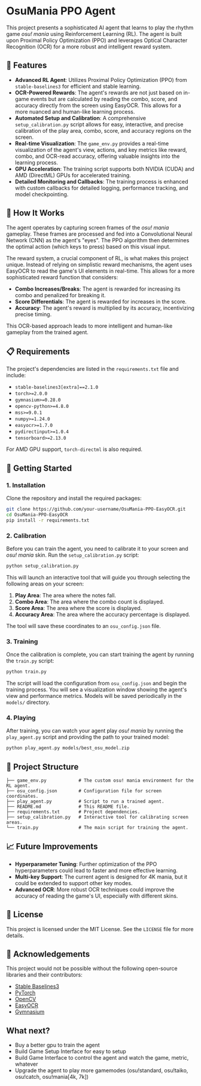 # OsuMania PPO Agent

This project presents a sophisticated AI agent that learns to play the rhythm game *osu\! mania* using Reinforcement Learning (RL). The agent is built upon Proximal Policy Optimization (PPO) and leverages Optical Character Recognition (OCR) for a more robust and intelligent reward system.

## 🌟 Features

  * **Advanced RL Agent**: Utilizes Proximal Policy Optimization (PPO) from `stable-baselines3` for efficient and stable learning.
  * **OCR-Powered Rewards**: The agent's rewards are not just based on in-game events but are calculated by reading the combo, score, and accuracy directly from the screen using EasyOCR. This allows for a more nuanced and human-like learning process.
  * **Automated Setup and Calibration**: A comprehensive `setup_calibration.py` script allows for easy, interactive, and precise calibration of the play area, combo, score, and accuracy regions on the screen.
  * **Real-time Visualization**: The `game_env.py` provides a real-time visualization of the agent's view, actions, and key metrics like reward, combo, and OCR-read accuracy, offering valuable insights into the learning process.
  * **GPU Acceleration**: The training script supports both NVIDIA (CUDA) and AMD (DirectML) GPUs for accelerated training.
  * **Detailed Monitoring and Callbacks**: The training process is enhanced with custom callbacks for detailed logging, performance tracking, and model checkpointing.

## 🔧 How It Works

The agent operates by capturing screen frames of the *osu\! mania* gameplay. These frames are processed and fed into a Convolutional Neural Network (CNN) as the agent's "eyes". The PPO algorithm then determines the optimal action (which keys to press) based on this visual input.

The reward system, a crucial component of RL, is what makes this project unique. Instead of relying on simplistic reward mechanisms, the agent uses EasyOCR to read the game's UI elements in real-time. This allows for a more sophisticated reward function that considers:

  * **Combo Increases/Breaks**: The agent is rewarded for increasing its combo and penalized for breaking it.
  * **Score Differentials**: The agent is rewarded for increases in the score.
  * **Accuracy**: The agent's reward is multiplied by its accuracy, incentivizing precise timing.

This OCR-based approach leads to more intelligent and human-like gameplay from the trained agent.

## 📋 Requirements

The project's dependencies are listed in the `requirements.txt` file and include:

  * `stable-baselines3[extra]==2.1.0`
  * `torch>=2.0.0`
  * `gymnasium>=0.28.0`
  * `opencv-python>=4.8.0`
  * `mss>=9.0.1`
  * `numpy>=1.24.0`
  * `easyocr>=1.7.0`
  * `pydirectinput>=1.0.4`
  * `tensorboard>=2.13.0`

For AMD GPU support, `torch-directml` is also required.

## 🚀 Getting Started

### 1\. Installation

Clone the repository and install the required packages:

```bash
git clone https://github.com/your-username/OsuMania-PPO-EasyOCR.git
cd OsuMania-PPO-EasyOCR
pip install -r requirements.txt
```

### 2\. Calibration

Before you can train the agent, you need to calibrate it to your screen and *osu\! mania* skin. Run the `setup_calibration.py` script:

```bash
python setup_calibration.py
```

This will launch an interactive tool that will guide you through selecting the following areas on your screen:

1.  **Play Area**: The area where the notes fall.
2.  **Combo Area**: The area where the combo count is displayed.
3.  **Score Area**: The area where the score is displayed.
4.  **Accuracy Area**: The area where the accuracy percentage is displayed.

The tool will save these coordinates to an `osu_config.json` file.

### 3\. Training

Once the calibration is complete, you can start training the agent by running the `train.py` script:

```bash
python train.py
```

The script will load the configuration from `osu_config.json` and begin the training process. You will see a visualization window showing the agent's view and performance metrics. Models will be saved periodically in the `models/` directory.

### 4\. Playing

After training, you can watch your agent play *osu\! mania* by running the `play_agent.py` script and providing the path to your trained model:

```bash
python play_agent.py models/best_osu_model.zip
```

## 📂 Project Structure

```
├── game_env.py            # The custom osu! mania environment for the RL agent.
├── osu_config.json        # Configuration file for screen coordinates.
├── play_agent.py          # Script to run a trained agent.
├── README.md              # This README file.
├── requirements.txt       # Project dependencies.
├── setup_calibration.py   # Interactive tool for calibrating screen areas.
└── train.py               # The main script for training the agent.
```

## 📈 Future Improvements

  * **Hyperparameter Tuning**: Further optimization of the PPO hyperparameters could lead to faster and more effective learning.
  * **Multi-key Support**: The current agent is designed for 4K mania, but it could be extended to support other key modes.
  * **Advanced OCR**: More robust OCR techniques could improve the accuracy of reading the game's UI, especially with different skins.

## 📜 License

This project is licensed under the MIT License. See the `LICENSE` file for more details.

## 🙏 Acknowledgements

This project would not be possible without the following open-source libraries and their contributors:

  * [Stable Baselines3](https://github.com/DLR-RM/stable-baselines3)
  * [PyTorch](https://pytorch.org/)
  * [OpenCV](https://opencv.org/)
  * [EasyOCR](https://github.com/JaidedAI/EasyOCR)
  * [Gymnasium](https://gymnasium.farama.org/)



## What next? 
- Buy a better gpu to train the agent
- Build Game Setup Interface for easy to setup
- Build Game Interface to control the agent and watch the game, metric, whatever
- Upgrade the agent to play more gamemodes (osu!standard, osu!taiko, osu!catch, osu!mania[4k, 7k])
